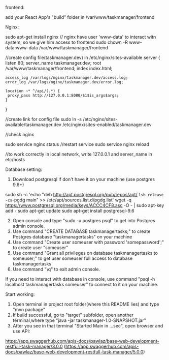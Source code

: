 frontend:

add your React App's "build" folder in /var/www/taskmanager/frontend

Nginx:

sudo apt-get install nginx
// nginx have user 'www-data' to interact witn system, so we give him access to frontend
sudo chown -R www-data:www-data /var/www/taskmanager/frontend

//create config file(taskmanager.dev) in /etc/nginx/sites-available
server {
	listen 80;
	server_name taskmanager.dev;
	root /var/www/taskmanager/frontend;
	index index.html;

	access_log /var/logs/nginx/taskmanager.dev/access.log;
	error_log /var/logs/nginx/taskmanager.dev/error.log;

	location ~* ^/api/(.*) {
	 proxy_pass http://127.0.0.1:8080/$1$is_args$args;
	}
}


//create link for config file
sudo ln -s /etc/nginx/sites-available/taskmanager.dev /etc/nginx/sites-enabled/taskmanager.dev


//check nginx

sudo service nginx status
//restart service
sudo service nginx reload

//to work correctly in local network, write 127.0.0.1 and server_name in etc/hosts


Database setting:
1. Download postgresql if don't have it on your machine (use postgres 9.6+)

sudo sh -c 'echo "deb http://apt.postgresql.org/pub/repos/apt/ `lsb_release -cs`-pgdg main" >> /etc/apt/sources.list.d/pgdg.list'
wget -q https://www.postgresql.org/media/keys/ACCC4CF8.asc -O - | sudo apt-key add -
sudo apt-get update
sudo apt-get install postgresql-9.6


2. Open console and type "sudo -u postgres psql" to get into Postgres admin console.
3. Use command "CREATE DATABASE taskmanagertasks;" to create Postgres database "taskmanagertasks" on your machine
4. Use command "Create user someuser with password 'somepassword';" to create user "someuser" 
5. Use command "Grant all privileges on database taskmanagertasks to someuser;" 
   to get user someuser full access to database taskmanagertasks
6. Use command "\q" to exit admin console.

If you need to interact with database in console, 
use command "psql -h localhost taskmanagertasks someuser" to connect to it on your machine.

Start working:

1. Open terminal in project root folder(where this README lies) and type "mvn package"
2. If build successful, go to "target" subfolder, open another terminal,where type "java -jar taskmanager-1.0-SNAPSHOT.jar"
3. After you see in that terminal "Started Main in ...sec", open browser and use API:
 
https://app.swaggerhub.com/apis-docs/pawlaz/base-web-development-restfull-task-manager/3.0.0
(https://app.swaggerhub.com/apis-docs/pawlaz/base-web-development-restfull-task-manager/5.0.0)
